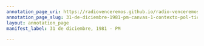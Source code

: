 ```yaml
---
annotation_page_uri: https://radiovenceremos.github.io/radio-venceremos-espanol-2/annotations/31-de-diciembre-1981-pm-canvas-1-contexto-pol-tico.json
annotation_page_slug: 31-de-diciembre-1981-pm-canvas-1-contexto-pol-tico
layout: annotation_page
manifest_label: 31 de diciembre, 1981 - PM

---
```

